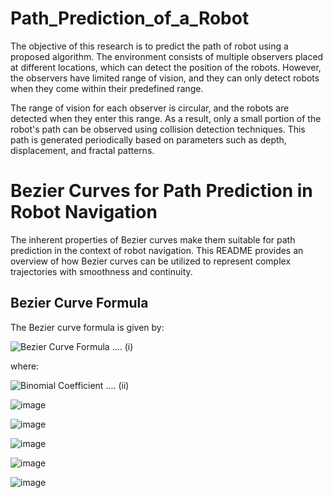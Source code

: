 # Path_Prediction_of_a_Robot
The objective of this research is to predict the path of robot using a proposed algorithm. The environment consists of multiple observers placed at different locations, which can detect the position of the robots. However, the observers have limited range of vision, and they can only detect robots when they come within their predefined range.

The range of vision for each observer is circular, and the robots are detected when they enter this range. As a result, only a small portion of the robot's path can be observed using collision detection techniques. This path is generated periodically based on parameters such as depth, displacement, and fractal patterns.

# Bezier Curves for Path Prediction in Robot Navigation

The inherent properties of Bezier curves make them suitable for path prediction in the context of robot navigation. This README provides an overview of how Bezier curves can be utilized to represent complex trajectories with smoothness and continuity.

## Bezier Curve Formula

The Bezier curve formula is given by:

![Bezier Curve Formula](https://render.githubusercontent.com/render/math?math=P(t)%20%3D%20%5Csum_%7Bi%3D0%7D%5E%7Bn%7D%20B_i^n(t)%20%5Ccdot%20P_t) .... (i)

where:

![Binomial Coefficient](https://render.githubusercontent.com/render/math?math=B_i^n(t)%20%3D%20%5Cbinom%7Bn%7D%7Bi%7D%20%5Ccdot%20t%5Ei%20%5Ccdot%20(1-t)%5E%7Bn-i%7D) .... (ii)

![image](https://github.com/Prithwi007/Path_Prediction_of_a_Robot/assets/43519651/7def1460-1c37-4183-8f60-19e060c07878)

![image](https://github.com/Prithwi007/Path_Prediction_of_a_Robot/assets/43519651/17b6cc1d-8b87-4c1c-bf6c-35afb8578cd9)

![image](https://github.com/Prithwi007/Path_Prediction_of_a_Robot/assets/43519651/1b9ffad8-601c-4d2a-bf8b-655aef55b518)

![image](https://github.com/Prithwi007/Path_Prediction_of_a_Robot/assets/43519651/e1fb38f8-6fb2-495b-b630-d3831f79a077)

![image](https://github.com/Prithwi007/Path_Prediction_of_a_Robot/assets/43519651/ab8b5e8d-9327-4ac1-be9d-dc52b721bcbb)


